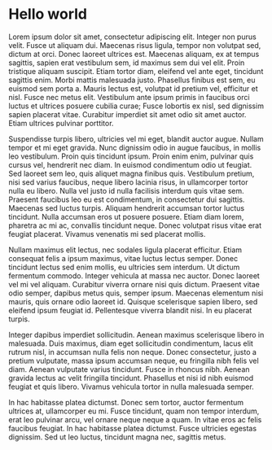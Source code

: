 # Hello world

Lorem ipsum dolor sit amet, consectetur adipiscing elit. Integer non purus velit. Fusce ut aliquam dui. Maecenas risus ligula, tempor non volutpat sed, dictum at orci. Donec laoreet ultrices est. Maecenas aliquam, ex at tempus sagittis, sapien erat vestibulum sem, id maximus sem dui vel elit. Proin tristique aliquam suscipit. Etiam tortor diam, eleifend vel ante eget, tincidunt sagittis enim. Morbi mattis malesuada justo. Phasellus finibus est sem, eu euismod sem porta a. Mauris lectus est, volutpat id pretium vel, efficitur et nisl. Fusce nec metus elit. Vestibulum ante ipsum primis in faucibus orci luctus et ultrices posuere cubilia curae; Fusce lobortis ex nisl, sed dignissim sapien placerat vitae. Curabitur imperdiet sit amet odio sit amet auctor. Etiam ultrices pulvinar porttitor.

Suspendisse turpis libero, ultricies vel mi eget, blandit auctor augue. Nullam tempor et mi eget gravida. Nunc dignissim odio in augue faucibus, in mollis leo vestibulum. Proin quis tincidunt ipsum. Proin enim enim, pulvinar quis cursus vel, hendrerit nec diam. In euismod condimentum odio ut feugiat. Sed laoreet sem leo, quis aliquet magna finibus quis. Vestibulum pretium, nisi sed varius faucibus, neque libero lacinia risus, in ullamcorper tortor nulla eu libero. Nulla vel justo id nulla facilisis interdum quis vitae sem. Praesent faucibus leo eu est condimentum, in consectetur dui sagittis. Maecenas sed luctus turpis. Aliquam hendrerit accumsan tortor luctus tincidunt. Nulla accumsan eros ut posuere posuere. Etiam diam lorem, pharetra ac mi ac, convallis tincidunt neque. Donec volutpat risus vitae erat feugiat placerat. Vivamus venenatis mi sed placerat mollis.

Nullam maximus elit lectus, nec sodales ligula placerat efficitur. Etiam consequat felis a ipsum maximus, vitae luctus lectus semper. Donec tincidunt lectus sed enim mollis, eu ultricies sem interdum. Ut dictum fermentum commodo. Integer vehicula at massa nec auctor. Donec laoreet vel mi vel aliquam. Curabitur viverra ornare nisi quis dictum. Praesent vitae odio semper, dapibus metus quis, semper ipsum. Maecenas elementum nisi mauris, quis ornare odio laoreet id. Quisque scelerisque sapien libero, sed eleifend ipsum feugiat id. Pellentesque viverra blandit nisi. In eu placerat turpis.

Integer dapibus imperdiet sollicitudin. Aenean maximus scelerisque libero in malesuada. Duis maximus, diam eget sollicitudin condimentum, lacus elit rutrum nisl, in accumsan nulla felis non neque. Donec consectetur, justo a pretium vulputate, massa ipsum accumsan neque, eu fringilla nibh felis vel diam. Aenean vulputate varius tincidunt. Fusce in rhoncus nibh. Aenean gravida lectus ac velit fringilla tincidunt. Phasellus et nisi id nibh euismod feugiat et quis libero. Vivamus vehicula tortor in nulla malesuada semper.

In hac habitasse platea dictumst. Donec sem tortor, auctor fermentum ultrices at, ullamcorper eu mi. Fusce tincidunt, quam non tempor interdum, erat leo pulvinar arcu, vel ornare neque neque a quam. In vitae eros ac felis faucibus feugiat. In hac habitasse platea dictumst. Fusce ultricies egestas dignissim. Sed ut leo luctus, tincidunt magna nec, sagittis metus.
